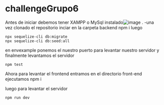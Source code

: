 # challengeGrupo6
Antes de iniciar debemos tener XAMPP o MySql instalado![image](https://github.com/lucastinte/challengeGrupo6/assets/60526453/d50b62f4-a11c-4ad2-a4f5-01da92733e42)
.
-una vez clonado el repositorio inciar en la carpeta backend npm i
luego
```
npx sequelize-cli db:migrate
npx sequelize-cli db:seed:all
```
en envexample ponemos el nuestro puerto para levantar nuestro servidor
y finalmente levantamos el servidor

`npm test`

Ahora para levantar el frontend
entramos en el directorio front-end
ejecutamos 
npm i

luego para levantar el servidor

`npm run dev`
